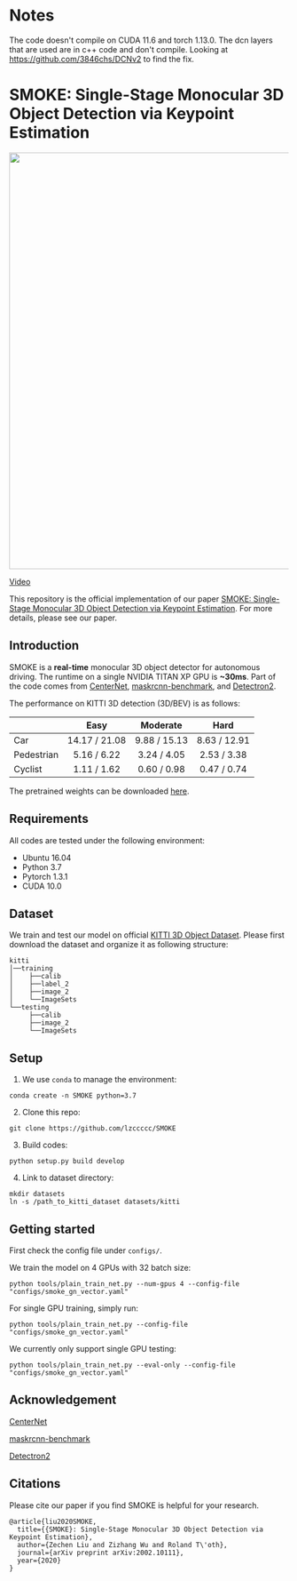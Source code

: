 # Notes

The code doesn't compile on CUDA 11.6 and torch 1.13.0. The dcn layers that are used are in c++ code and don't compile. 
Looking at https://github.com/3846chs/DCNv2 to find the fix. 


# SMOKE: Single-Stage Monocular 3D Object Detection via Keypoint Estimation

<img align="center" src="figures/animation.gif" width="750">

[Video](https://www.youtube.com/watch?v=pvM_bASOQmo)

This repository is the official implementation of our paper [SMOKE: Single-Stage Monocular 3D Object Detection via Keypoint Estimation](https://arxiv.org/pdf/2002.10111.pdf).
For more details, please see our paper.

## Introduction
SMOKE is a **real-time** monocular 3D object detector for autonomous driving. 
The runtime on a single NVIDIA TITAN XP GPU is **~30ms**. 
Part of the code comes from [CenterNet](https://github.com/xingyizhou/CenterNet), 
[maskrcnn-benchmark](https://github.com/facebookresearch/maskrcnn-benchmark),
and [Detectron2](https://github.com/facebookresearch/detectron2).

The performance on KITTI 3D detection (3D/BEV) is as follows:

|             |     Easy      |    Moderate    |     Hard     |
|-------------|:-------------:|:--------------:|:------------:|
| Car         | 14.17 / 21.08 | 9.88 / 15.13   | 8.63 / 12.91 | 
| Pedestrian  | 5.16  / 6.22  | 3.24 / 4.05    | 2.53 / 3.38  | 
| Cyclist     | 1.11  / 1.62  | 0.60 / 0.98    | 0.47 / 0.74  |

The pretrained weights can be downloaded [here](https://drive.google.com/open?id=11VK8_HfR7t0wm-6dCNP5KS3Vh-Qm686-).

## Requirements
All codes are tested under the following environment:
*   Ubuntu 16.04
*   Python 3.7
*   Pytorch 1.3.1
*   CUDA 10.0

## Dataset
We train and test our model on official [KITTI 3D Object Dataset](http://www.cvlibs.net/datasets/kitti/eval_object.php?obj_benchmark=3d). 
Please first download the dataset and organize it as following structure:
```
kitti
│──training
│    ├──calib 
│    ├──label_2 
│    ├──image_2
│    └──ImageSets
└──testing
     ├──calib 
     ├──image_2
     └──ImageSets
```  

## Setup
1. We use `conda` to manage the environment:
```
conda create -n SMOKE python=3.7
```

2. Clone this repo:
```
git clone https://github.com/lzccccc/SMOKE
```

3. Build codes:
```
python setup.py build develop
```

4. Link to dataset directory:
```
mkdir datasets
ln -s /path_to_kitti_dataset datasets/kitti
```

## Getting started
First check the config file under `configs/`. 

We train the model on 4 GPUs with 32 batch size:
```
python tools/plain_train_net.py --num-gpus 4 --config-file "configs/smoke_gn_vector.yaml"
```

For single GPU training, simply run:
```
python tools/plain_train_net.py --config-file "configs/smoke_gn_vector.yaml"
```

We currently only support single GPU testing:
```
python tools/plain_train_net.py --eval-only --config-file "configs/smoke_gn_vector.yaml"
```

## Acknowledgement
[CenterNet](https://github.com/xingyizhou/CenterNet)

[maskrcnn-benchmark](https://github.com/facebookresearch/maskrcnn-benchmark)

[Detectron2](https://github.com/facebookresearch/detectron2)


## Citations
Please cite our paper if you find SMOKE is helpful for your research.
```
@article{liu2020SMOKE,
  title={{SMOKE}: Single-Stage Monocular 3D Object Detection via Keypoint Estimation},
  author={Zechen Liu and Zizhang Wu and Roland T\'oth},
  journal={arXiv preprint arXiv:2002.10111},
  year={2020}
}
```

